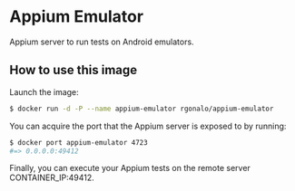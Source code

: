 Appium Emulator
===============

Appium server to run tests on Android emulators.

How to use this image
---------------------

Launch the image:

``` bash
$ docker run -d -P --name appium-emulator rgonalo/appium-emulator
```

You can acquire the port that the Appium server is exposed to by running:

``` bash
$ docker port appium-emulator 4723
#=> 0.0.0.0:49412
```

Finally, you can execute your Appium tests on the remote server CONTAINER_IP:49412.
